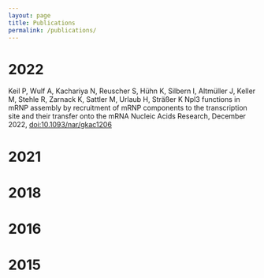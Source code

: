 ```yaml
---
layout: page
title: Publications
permalink: /publications/
---
```


# 2022

Keil P, Wulf A, Kachariya N, Reuscher S, Hühn K, Silbern I, Altmüller J,
Keller M, Stehle R, Zarnack K, Sattler M, Urlaub H, Sträßer K
Npl3 functions in mRNP assembly by recruitment of mRNP components to the
transcription site and their transfer onto the mRNA
Nucleic Acids Research, December 2022, [doi:10.1093/nar/gkac1206](10.1093/nar/gkac1206)


# 2021

# 2018

# 2016

# 2015